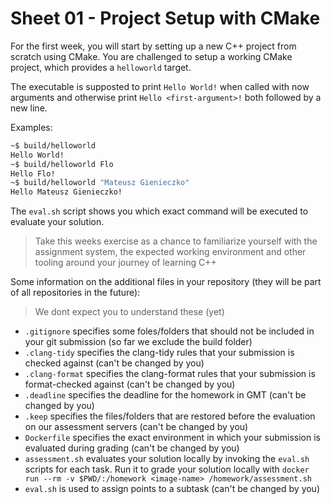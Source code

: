 # Sheet 01 - Project Setup with CMake

For the first week, you will start by setting up a new C++ project from scratch using CMake.
You are challenged to setup a working CMake project, which provides a `helloworld` target.

The executable is supposted to print `Hello World!` when called with now arguments and otherwise print `Hello <first-argument>!` both followed by a new line.

Examples:
```sh
~$ build/helloworld
Hello World!
~$ build/helloworld Flo
Hello Flo!
~$ build/helloworld "Mateusz Gienieczko"
Hello Mateusz Gienieczko!

```

The `eval.sh` script shows you which exact command will be executed to evaluate your solution.

> Take this weeks exercise as a chance to familiarize yourself with the assignment system, the expected working environment and other tooling around your journey of learning C++

Some information on the additional files in your repository (they will be part of all repositories in the future):
> We dont expect you to understand these (yet)
- `.gitignore` specifies some foles/folders that should not be included in your git submission (so far we exclude the build folder)
- `.clang-tidy` specifies the clang-tidy rules that your submission is checked against (can't be changed by you)
- `.clang-format` specifies the clang-format rules that your submission is format-checked against (can't be changed by you)
- `.deadline` specifies the deadline for the homework in GMT (can't be changed by you)
- `.keep` specifies the files/folders that are restored before the evaluation on our assessment servers (can't be changed by you)
- `Dockerfile` specifies the exact environment in which your submission is evaluated during grading (can't be changed by you)
- `assessment.sh` evaluates your solution locally by invoking the `eval.sh` scripts for each task.
Run it to grade your solution locally with `docker run --rm -v $PWD/:/homework <image-name> /homework/assessment.sh`
- `eval.sh` is used to assign points to a subtask (can't be changed by you)
